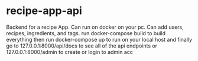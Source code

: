 # recipe-app-api
Backend for a recipe App.
Can run on docker on your pc.
Can add users, recipes, ingredients, and tags.
run docker-compose build to build everything then
run docker-compose up to run on your local host and finally go to 
127.0.0.1:8000/api/docs to see all of the api endpoints or 
127.0.0.1:8000/admin to create or login to admin acc
